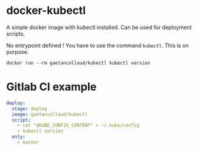 # docker-kubectl

A simple docker image with kubectl installed. Can be used for deployment scripts.

No entrypoint defined ! You have to use the command `kubectl`. This is on purpose.

```shell
docker run --rm gaetancollaud/kubectl kubectl version
```


# Gitlab CI example

```yaml
deploy:
  stage: deploy
  image: gaetancollaud/kubectl
  script:
    - cat "$KUBE_CONFIG_CONTENT" > ~/.kube/config
    - kubectl version
  only:
    - master
```
